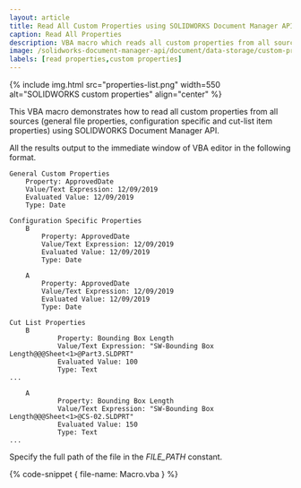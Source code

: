 ```yaml
---
layout: article
title: Read All Custom Properties using SOLIDWORKS Document Manager API
caption: Read All Properties
description: VBA macro which reads all custom properties from all sources (file, configuration, cut-list) using SOLIDWORKS Document Manager API
image: /solidworks-document-manager-api/document/data-storage/custom-properties/read-all-properties/properties-list.png
labels: [read properties,custom properties]
---
```

{% include img.html src="properties-list.png" width=550 alt="SOLIDWORKS custom properties" align="center" %}

This VBA macro demonstrates how to read all custom properties from all sources (general file properties, configuration specific and cut-list item properties) using SOLIDWORKS Document Manager API.

All the results output to the immediate window of VBA editor in the following format.

~~~
General Custom Properties
    Property: ApprovedDate
    Value/Text Expression: 12/09/2019
    Evaluated Value: 12/09/2019
    Type: Date

Configuration Specific Properties
    B
        Property: ApprovedDate
        Value/Text Expression: 12/09/2019
        Evaluated Value: 12/09/2019
        Type: Date

    A
        Property: ApprovedDate
        Value/Text Expression: 12/09/2019
        Evaluated Value: 12/09/2019
        Type: Date

Cut List Properties
    B
            Property: Bounding Box Length
            Value/Text Expression: "SW-Bounding Box Length@@@Sheet<1>@Part3.SLDPRT"
            Evaluated Value: 100
            Type: Text
...

    A
            Property: Bounding Box Length
            Value/Text Expression: "SW-Bounding Box Length@@@Sheet<1>@CS-02.SLDPRT"
            Evaluated Value: 150
            Type: Text
...
~~~

Specify the full path of the file in the *FILE_PATH* constant.

{% code-snippet { file-name: Macro.vba } %}
